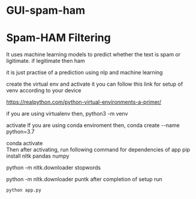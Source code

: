 # GUI-spam-ham
# Spam-HAM Filtering
It uses machine learning models to predict whether the text is spam or ligitimate. if legitimate then ham

it is just practise of a prediction using nlp and machine learning

create the virtual env and activate it
you can follow this link for setup of venv according to your device

https://realpython.com/python-virtual-environments-a-primer/

if you are using virtualenv then,
 python3 -m venv <virtual env name>

 activate  <virtual env name>
If you are using conda enviroment then,
 conda create --name <virtual env name> python=3.7

 conda activate <virtual env name>	
Then after activating, run following command for dependencies of app
 pip install nltk pandas numpy 

 python -m nltk.downloader stopwords

 python -m nltk.downloader puntk
after completion of setup run

	python app.py
